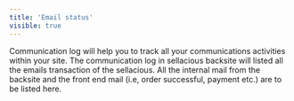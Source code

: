 ```yaml
---
title: 'Email status'
visible: true
---
```


Communication log will help you to track all your communications activities within your site. The communication log in sellacious backsite will listed all the emails transaction of the sellacious. All the internal mail from the backsite and the front end mail (i.e, order successful, payment etc.)  are to be listed here.
